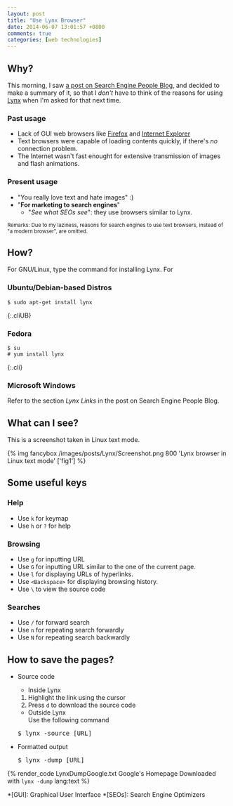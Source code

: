 ```yaml
---
layout: post
title: "Use Lynx Browser"
date: 2014-06-07 13:01:57 +0800
comments: true
categories: [web technologies]
---
```


Why?
---

This morning, I saw [a post on Search Engine People Blog][CitedPost],
and decided to make a summary of it, so that I *don't* have to think
of the reasons for using [Lynx] when I'm asked for that next time.

### Past usage

- Lack of GUI web browsers like [Firefox] and [Internet Explorer]
- Text browsers were capable of loading contents quickly, if there's
    *no* connection problem.
- The Internet wasn't fast enought for extensive transmission of
    images and flash animations.

### Present usage

- "You really love text and hate images" :)
- "**For marketing to search engines**"
    - "*See what SEOs see*": they use browsers similar to Lynx.

<small>Remarks: Due to my laziness, reasons for search engines to use
text browsers, instead of "a modern browser", are omitted.</small>

<!-- more -->

How?
---

For GNU/Linux, type the command for installing Lynx.  For

### Ubuntu/Debian-based Distros

    $ sudo apt-get install lynx
{:.cliUB}

### Fedora

    $ su
    # yum install lynx
{:.cli}

### Microsoft Windows

Refer to the section *Lynx Links* in the post on Search Engine People
Blog.

What can I see?
---

This is a screenshot taken in Linux text mode.

{% img fancybox /images/posts/Lynx/Screenshot.png 800 'Lynx browser in Linux text mode' ['fig1'] %}

Some useful keys
---

### Help

- Use `k` for keymap
- Use `h` or `?` for help

### Browsing

- Use `g` for inputting URL
- Use `G` for inputting URL similar to the one of the current page.
- Use `l` for displaying URLs of hyperlinks.
- Use `<Backspace>` for displaying browsing history.
- Use `\` to view the source code

### Searches

- Use `/` for forward search
- Use `n` for repeating search forwardly
- Use `N` for repeating search backwardly

How to save the pages?
---

- Source code
    - Inside Lynx
	1. Highlight the link using the cursor
	2. Press `d` to download the source code
    - Outside Lynx  
	Use the following command

	<pre class="cli">$ lynx -source [URL]</pre>

- Formatted output

    <pre class="cli">$ lynx -dump [URL]</pre>

{% render_code LynxDumpGoogle.txt Google's Homepage Downloaded with `lynx -dump` lang:text %}

[CitedPost]: http://www.searchenginepeople.com/blog/see-what-google-sees.html "Use This Browser To See What Google Does"
[Lynx]: http://lynx.isc.org/ "Lynx Browser"
[Firefox]: https://www.mozilla.org/en-US/firefox/new/ "Mozilla Firefox"
[Internet Explorer]: http://www.microsoft.com/en-us/download/internet-explorer.aspx "Microsoft Internet Explorer"

*[GUI]: Graphical User Interface
*[SEOs]: Search Engine Optimizers
